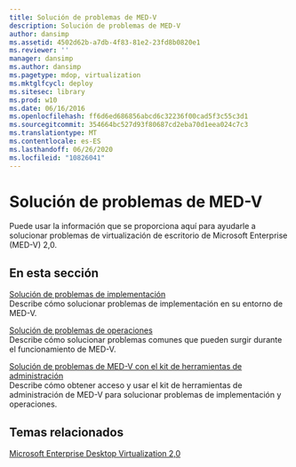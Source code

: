 ```yaml
---
title: Solución de problemas de MED-V
description: Solución de problemas de MED-V
author: dansimp
ms.assetid: 4502d62b-a7db-4f83-81e2-23fd8b0820e1
ms.reviewer: ''
manager: dansimp
ms.author: dansimp
ms.pagetype: mdop, virtualization
ms.mktglfcycl: deploy
ms.sitesec: library
ms.prod: w10
ms.date: 06/16/2016
ms.openlocfilehash: ff6d6ed686856abcd6c32236f00cad5f3c55c3d1
ms.sourcegitcommit: 354664bc527d93f80687cd2eba70d1eea024c7c3
ms.translationtype: MT
ms.contentlocale: es-ES
ms.lasthandoff: 06/26/2020
ms.locfileid: "10826041"
---
```

# Solución de problemas de MED-V


Puede usar la información que se proporciona aquí para ayudarle a solucionar problemas de virtualización de escritorio de Microsoft Enterprise (MED-V) 2,0.

## En esta sección


<a href="" id="deployment-troubleshooting"></a>[Solución de problemas de implementación](deployment-troubleshooting.md)  
Describe cómo solucionar problemas de implementación en su entorno de MED-V.

<a href="" id="operations-troubleshooting"></a>[Solución de problemas de operaciones](operations-troubleshooting-medv2.md)  
Describe cómo solucionar problemas comunes que pueden surgir durante el funcionamiento de MED-V.

<a href="" id="troubleshooting-med-v-by-using-the-administration-toolkit"></a>[Solución de problemas de MED-V con el kit de herramientas de administración](troubleshooting-med-v-by-using-the-administration-toolkit.md)  
Describe cómo obtener acceso y usar el kit de herramientas de administración de MED-V para solucionar problemas de implementación y operaciones.

## Temas relacionados


[Microsoft Enterprise Desktop Virtualization 2,0](index.md)

 

 





